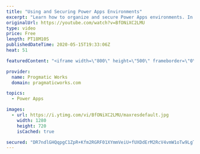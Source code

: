 ```yaml
---
title: "Using and Securing Power Apps Environments"
excerpt: "Learn how to organize and secure Power Apps environments. In this video, Brian shows you how to create a new environment for your dev, QA and production PowerApps applications. He also shows how to add users and secure the environment at a high level and how to turn on certain features.  Pragmatic Works"
originalUrl: https://youtube.com/watch?v=BfONiXC2LMU
type: video
price: Free
length: PT18M10S
publishedDateTime: 2020-05-15T19:33:06Z
heat: 51

featuredContent: "<iframe width=\"800\" height=\"500\" frameborder=\"0\" src=\"https://www.youtube.com/embed/BfONiXC2LMU\" allow=\"accelerometer; autoplay; encrypted-media; gyroscope; picture-in-picture\" allowfullscreen></iframe>"

provider:
  name: Progmatic Works
  domain: pragmaticworks.com

topics:
  - Power Apps

images:
  - url: https://i.ytimg.com/vi/BfONiXC2LMU/maxresdefault.jpg
    width: 1280
    height: 720
    isCached: true

secured: "DR7ndlGHQqpgC1ZpR+Kfm2RGRF01XYmmVeiU+fUXDdErM2RcV4vmW1oTw9LgTlyviS/pi/BavUG3iSM8FID/6TmUs+Z9tBzLoRhC7qCukYbdV0KMf/jSgQmcOB/OQ0M3I6lRdMkVgGYFu9KO9MDoGlfmw1rc/8anFwBavPNHAuuGSBhS5x0qwpWH0v1SkmkmIy9DtvB9zHHKc68iFy9R5vDQxggeAQJhzpGlfOEdZ7MPI6p2ljUp7sjTyIZqA15AyoMer9QzPL+v8eAQkLKgl1DGyUUAviTbO3cJHf4MUIjuJ49a2FpJovddmv+zx8BJgjoQMygNgetNuec2kGDYNuBvJa0+DLaJH5tnJPn+Y/h20VU55IUU71UaQbsCMGkOjWd+5x3x83g+h1tonDQjOfUAn+8npucAQU4on3OEicc=;LPXyo7+nRIFaReFLvI7mNw=="
---
```


